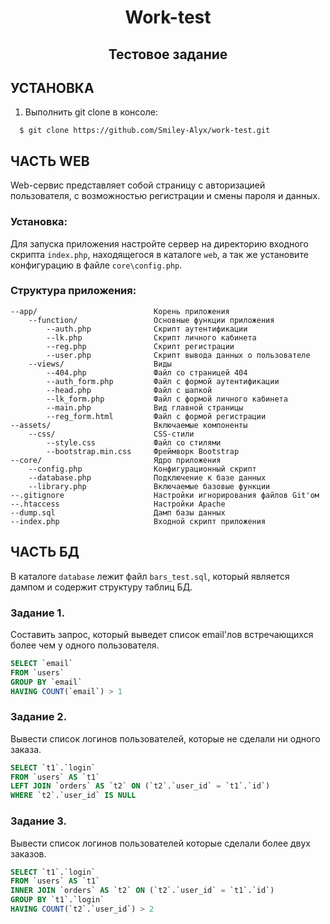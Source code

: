 <p align="center">
    <h1 align="center">Work-test</h1>
    <h2 align="center">Тестовое задание</h2>
</p>

УСТАНОВКА
-------------------

1. Выполнить git clone в консоле:
  ~~~
    $ git clone https://github.com/Smiley-Alyx/work-test.git
  ~~~

ЧАСТЬ WEB
---------

Web-сервис представляет собой страницу с авторизацией пользователя, с возможностью регистрации и смены пароля и данных.

### Установка:

Для запуска приложения настройте сервер на директорию входного скрипта `index.php`, находящегося в каталоге `web`, 
а так же установите конфигурацию в файле `core\config.php`.

### Структура приложения:

    --app/                  		Корень приложения
        --function/              	Основные функции приложения
			--auth.php				Скрипт аутентификации
			--lk.php				Скрипт личного кабинета
			--reg.php               Скрипт регистрации
			--user.php				Скрипт вывода данных о пользователе
        --views/                    Виды
			--404.php				Файл со страницей 404
			--auth_form.php			Файл с формой аутентификации
			--head.php				Файл с шапкой
			--lk_form.php			Файл с формой личного кабинета
            --main.php             	Вид главной страницы
			--reg_form.html         Файл с формой регистрации
    --assets/                       Включаемые компоненты
        --css/                      CSS-стили
		    --style.css     		Файл со стилями
            --bootstrap.min.css     Фреймворк Bootstrap
    --core/                         Ядро приложения
		--config.php				Конфигурационный скрипт
		--database.php             	Подключение к базе данных
		--library.php             	Включаемые базовые функции
    --.gitignore                    Настройки игнорирования файлов Git'ом
    --.htaccess                     Настройки Apache
	--dump.sql						Дамп базы данных
    --index.php                     Входной скрипт приложения


ЧАСТЬ БД
---------

В каталоге `database` лежит файл `bars_test.sql`, который является дампом и содержит структуру таблиц БД.

### Задание 1.

Составить запрос, который выведет список email'лов встречающихся более чем у одного пользователя.

```sql
SELECT `email` 
FROM `users` 
GROUP BY `email` 
HAVING COUNT(`email`) > 1
```

### Задание 2.

Вывести список логинов пользователей, которые не сделали ни одного заказа.

```sql
SELECT `t1`.`login` 
FROM `users` AS `t1`
LEFT JOIN `orders` AS `t2` ON (`t2`.`user_id` = `t1`.`id`)
WHERE `t2`.`user_id` IS NULL
```

### Задание 3.

Вывести список логинов пользователей которые сделали более двух заказов.

```sql
SELECT `t1`.`login` 
FROM `users` AS `t1`
INNER JOIN `orders` AS `t2` ON (`t2`.`user_id` = `t1`.`id`)
GROUP BY `t1`.`login`
HAVING COUNT(`t2`.`user_id`) > 2
```
